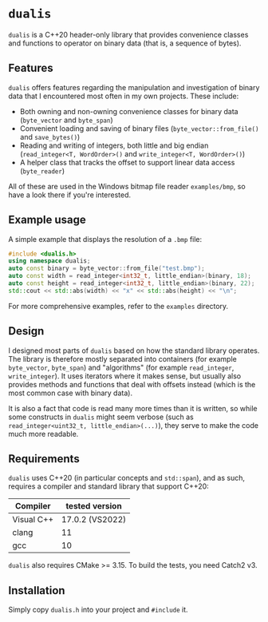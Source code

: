 # `dualis`

`dualis` is a C++20 header-only library that provides convenience classes and functions to operator on binary data (that is, a sequence of bytes).

## Features

`dualis` offers features regarding the manipulation and investigation of binary data that I encountered most often in my own projects. These include:

- Both owning and non-owning convenience classes for binary data (`byte_vector` and `byte_span`)
- Convenient loading and saving of binary files (`byte_vector::from_file()` and `save_bytes()`)
- Reading and writing of integers, both little and big endian (`read_integer<T, WordOrder>()` and `write_integer<T, WordOrder>()`)
- A helper class that tracks the offset to support linear data access (`byte_reader`)

All of these are used in the Windows bitmap file reader `examples/bmp`, so have a look there if you're interested.

## Example usage

A simple example that displays the resolution of a `.bmp` file:
```cpp
#include <dualis.h>
using namespace dualis;
auto const binary = byte_vector::from_file("test.bmp");
auto const width = read_integer<int32_t, little_endian>(binary, 18);
auto const height = read_integer<int32_t, little_endian>(binary, 22);
std::cout << std::abs(width) << "x" << std::abs(height) << "\n";
```

For more comprehensive examples, refer to the `examples` directory.

## Design

I designed most parts of `dualis` based on how the standard library operates. The library is therefore mostly separated into containers (for example `byte_vector`, `byte_span`) and "algorithms" (for example `read_integer`, `write_integer`). It uses iterators where it makes sense, but usually also provides methods and functions that deal with offsets instead (which is the most common case with binary data).

It is also a fact that code is read many more times than it is written, so while some constructs in `dualis` might seem verbose (such as `read_integer<uint32_t, little_endian>(...)`), they serve to make the code much more readable.

## Requirements

`dualis` uses C++20 (in particular concepts and `std::span`), and as such, requires a compiler and standard library that support C++20:

| Compiler | tested version |
|----------|-----------------|
| Visual C++ | 17.0.2 (VS2022) |
| clang | 11 |
| gcc | 10 |

`dualis` also requires CMake >= 3.15. To build the tests, you need Catch2 v3.

## Installation

Simply copy `dualis.h` into your project and `#include` it.
